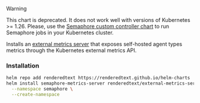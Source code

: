 > [!WARNING]
> This chart is deprecated. It does not work well with versions of Kubernetes >= 1.26. Please, use the [Semaphore custom controller chart](../controller) to run Semaphore jobs in your Kubernetes cluster.

Installs an [external metrics server](https://github.com/renderedtext/k8s-metrics-apiserver) that exposes self-hosted agent types metrics through the Kubernetes external metrics API.

### Installation

```bash
helm repo add renderedtext https://renderedtext.github.io/helm-charts
helm install semaphore-metrics-server renderedtext/external-metrics-server \
  --namespace semaphore \
  --create-namespace
```
